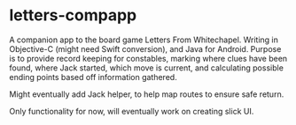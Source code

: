 # letters-compapp
A companion app to the board game Letters From Whitechapel. Writing in Objective-C (might need Swift conversion), and Java for Android.
Purpose is to provide record keeping for constables, marking where clues have been found, where Jack started, which move is current,
and calculating possible ending points based off information gathered.

Might eventually add Jack helper, to help map routes to ensure safe return.

Only functionality for now, will eventually work on creating slick UI.
